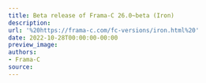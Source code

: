 ```yaml
---
title: Beta release of Frama-C 26.0~beta (Iron)
description:
url: '%20https://frama-c.com/fc-versions/iron.html%20'
date: 2022-10-28T00:00:00-00:00
preview_image:
authors:
- Frama-C
source:
---
```



